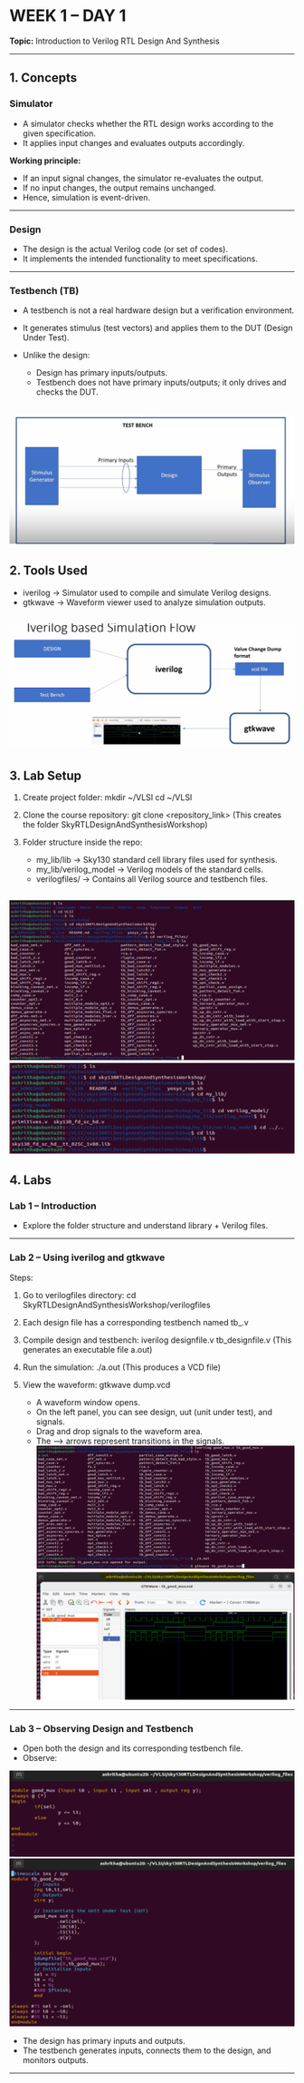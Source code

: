 

# **WEEK 1 – DAY 1**

**Topic:** Introduction to Verilog RTL Design And Synthesis

---

## **1. Concepts**

### **Simulator**

* A simulator checks whether the RTL design works according to the given specification.
* It applies input changes and evaluates outputs accordingly.

**Working principle:**

* If an input signal changes, the simulator re-evaluates the output.
* If no input changes, the output remains unchanged.
* Hence, simulation is event-driven.

---

### **Design**

* The design is the actual Verilog code (or set of codes).
* It implements the intended functionality to meet specifications.

---

### **Testbench (TB)**

* A testbench is not a real hardware design but a verification environment.
* It generates stimulus (test vectors) and applies them to the DUT (Design Under Test).
* Unlike the design:

  * Design has primary inputs/outputs.
  * Testbench does not have primary inputs/outputs; it only drives and checks the DUT.

![Testbench Block Diagram](Images/Day1_Images/testbench.png)
---

## **2. Tools Used**

* iverilog → Simulator used to compile and simulate Verilog designs.
* gtkwave → Waveform viewer used to analyze simulation outputs.

![Testbench Block Diagram](Images/Day1_Images/iverilog_based_simulation_flow.png)
---

## **3. Lab Setup**

1. Create project folder:
   mkdir ~/VLSI
   cd ~/VLSI

2. Clone the course repository:
   git clone <repository_link>
   (This creates the folder SkyRTLDesignAndSynthesisWorkshop)

3. Folder structure inside the repo:

   * my_lib/lib → Sky130 standard cell library files used for synthesis.
   * my_lib/verilog_model → Verilog models of the standard cells.
   * verilogfiles/ → Contains all Verilog source and testbench files.

![Testbench Block Diagram](Images/Day1_Images/lab1intro_1.png)
![Testbench Block Diagram](Images/Day1_Images/lab1intro_2.png)
---

## **4. Labs**

### **Lab 1 – Introduction**

* Explore the folder structure and understand library + Verilog files.

---

### **Lab 2 – Using iverilog and gtkwave**

Steps:

1. Go to verilogfiles directory:
   cd SkyRTLDesignAndSynthesisWorkshop/verilogfiles

2. Each design file has a corresponding testbench named tb_<designname>.v

3. Compile design and testbench:
   iverilog designfile.v tb_designfile.v
   (This generates an executable file a.out)

4. Run the simulation:
   ./a.out
   (This produces a VCD file)

5. View the waveform:
   gtkwave dump.vcd

   * A waveform window opens.
   * On the left panel, you can see design, uut (unit under test), and signals.
   * Drag and drop signals to the waveform area.
   * The --> arrows represent transitions in the signals.
![Testbench Block Diagram](Images/Day1_Images/lab2_1.png)
![Testbench Block Diagram](Images/Day1_Images/lab2_2.png)

---

### **Lab 3 – Observing Design and Testbench**

* Open both the design and its corresponding testbench file.
* Observe:

![Testbench Block Diagram](Images/Day1_Images/lab3_1.png)
![Testbench Block Diagram](Images/Day1_Images/lab3_2.png)
  * The design has primary inputs and outputs.
  * The testbench generates inputs, connects them to the design, and monitors outputs.

---


